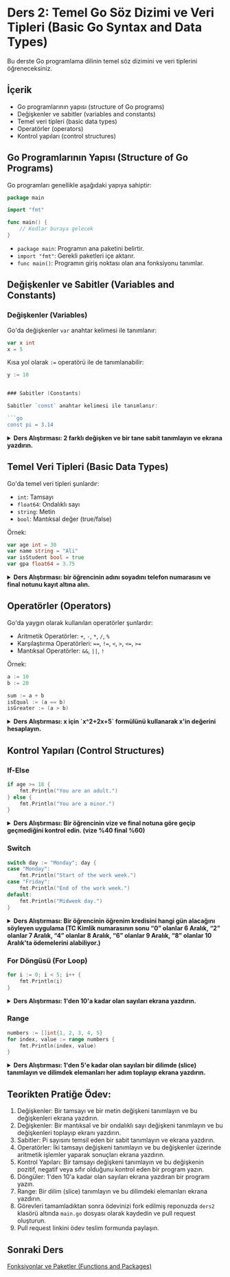 # Ders 2: Temel Go Söz Dizimi ve Veri Tipleri (Basic Go Syntax and Data Types)

Bu derste Go programlama dilinin temel söz dizimini ve veri tiplerini öğreneceksiniz.

## İçerik

- Go programlarının yapısı (structure of Go programs)
- Değişkenler ve sabitler (variables and constants)
- Temel veri tipleri (basic data types)
- Operatörler (operators)
- Kontrol yapıları (control structures)

## Go Programlarının Yapısı (Structure of Go Programs)

Go programları genellikle aşağıdaki yapıya sahiptir:

```go
package main

import "fmt"

func main() {
    // Kodlar buraya gelecek
}
```

- `package main`: Programın ana paketini belirtir.
- `import "fmt"`: Gerekli paketleri içe aktarır.
- `func main()`: Programın giriş noktası olan ana fonksiyonu tanımlar.

## Değişkenler ve Sabitler (Variables and Constants)

### Değişkenler (Variables)

Go'da değişkenler `var` anahtar kelimesi ile tanımlanır:

```go
var x int
x = 5
```

Kısa yol olarak `:=` operatörü ile de tanımlanabilir:

```go
y := 10
```

```go

### Sabitler (Constants)

Sabitler `const` anahtar kelimesi ile tanımlanır:

```go
const pi = 3.14
```

<details>
<summary><b>Ders Alıştırması: 2 farklı değişken ve bir tane sabit tanımlayın ve ekrana yazdırın.</b></summary>

```go
package main

import "fmt"

func main() {
    var x int
    x = 5
    fmt.Println(x)

    y := 10
    fmt.Println(y)
	
    const pi = 3.14
    fmt.Println(pi)
}
```
</details>

## Temel Veri Tipleri (Basic Data Types)

Go'da temel veri tipleri şunlardır:

- `int`: Tamsayı
- `float64`: Ondalıklı sayı
- `string`: Metin
- `bool`: Mantıksal değer (true/false)

Örnek:

```go
var age int = 30
var name string = "Ali"
var isStudent bool = true
var gpa float64 = 3.75
```


<details>
<summary><b>Ders Alıştırması: bir öğrencinin adını soyadını telefon numarasını ve final notunu kayıt altına alın.</b></summary>
<pre>
package main

import "fmt"

func main() {

	    var name string
        var surname string
        var phone string
        var finalNotu int
		
		fmt.Println("Öğrenci Adı: ")
		fmt.Scanln(&name)
		
		fmt.Println("Öğrenci Soyadı: ")
		fmt.Scanln(&surname)
		
		fmt.Println("Öğrenci Telefon Numarası: ")
		fmt.Scanln(&phone)
		
		fmt.Println("Öğrenci Final Notu: ")
		fmt.Scanln(&finalNotu)
}
</pre>
</details>

## Operatörler (Operators)

Go'da yaygın olarak kullanılan operatörler şunlardır:

- Aritmetik Operatörler: `+`, `-`, `*`, `/`, `%`
- Karşılaştırma Operatörleri: `==`, `!=`, `<`, `>`, `<=`, `>=`
- Mantıksal Operatörler: `&&`, `||`, `!`

Örnek:

```go
a := 10
b := 20

sum := a + b
isEqual := (a == b)
isGreater := (a > b)
```

<details>
<summary><b>Ders Alıştırması: x için `x^2+2x+5` formülünü kullanarak x'in değerini hesaplayın.</b></summary>

```go
package main

import "fmt"

func main()  {
    fmt.Println("x değerini girin: ")
    var x int
    fmt.Scanln(&x)
	
	fmt.Printf("Sonuç: %d\n", x*x + 2*x + 1)
}

```

</details>

## Kontrol Yapıları (Control Structures)

### If-Else

```go
if age >= 18 {
    fmt.Println("You are an adult.")
} else {
    fmt.Println("You are a minor.")
}
```

<details>
<summary><b>Ders Alıştırması: Bir öğrencinin vize ve final notuna göre geçip geçmediğini kontrol edin. (vize %40 final %60)</b></summary>

```go
package main

import "fmt"

func main() {
	var vizeNotu, finalNotu float64
	fmt.Println("Vize notunu girin: ")
	fmt.Scanln(&vizeNotu)
	fmt.Println("Final notunu girin: ")
	fmt.Scanln(&finalNotu)
	
	result := vizeNotu*0.4 + finalNotu*0.6
	if result >= 50 {
        fmt.Println("Geçtiniz.")
    } else {
		        fmt.Println("Kaldınız.")
	}
}
```

</details>

### Switch

```go
switch day := "Monday"; day {
case "Monday":
    fmt.Println("Start of the work week.")
case "Friday":
    fmt.Println("End of the work week.")
default:
    fmt.Println("Midweek day.")
}
```

<details>
<summary><b>Ders Alıştırması: Bir öğrencinin öğrenim kredisini hangi gün alacağını söyleyen uygulama (TC Kimlik numarasının sonu “0” olanlar 6 Aralık, “2” olanlar 7 Aralık, “4” olanlar 8 Aralık, “6” olanlar 9 Aralık, “8” olanlar 10 Aralık'ta ödemelerini alabiliyor.)</b></summary>

```go
package main

import "fmt"

func main() {
	fmt.Println("TC Kimlil Numaranınız giriniz ")
	var tcNo int
	fmt.Scanln(&tcNo)
	
	switch tcNo % 10 {
	case 0:
        fmt.Println("6 Aralık'ta öğrenim kredinizi alabilirsiniz.")
	case 2:
        fmt.Println("7 Aralık'ta öğrenim kredinizi alabilirsiniz.")
    case 4:
        fmt.Println("8 Aralık'ta öğrenim kredinizi alabilirsiniz.")
    case 6:
        fmt.Println("9 Aralık'ta öğrenim kredinizi alabilirsiniz.")
    case 8:
        fmt.Println("10 Aralık'ta öğrenim kredinizi alabilirsiniz.")
    default:
        fmt.Println("Öğrenim kredinizi alabileceğiniz bir gün bulunmamaktadır.")
	}
	
}
```

</details>

### For Döngüsü (For Loop)

```go
for i := 0; i < 5; i++ {
    fmt.Println(i)
}
```

<details>
<summary><b>Ders Alıştırması: 1'den 10'a kadar olan sayıları ekrana yazdırın.</b></summary>

```go

package main

import "fmt"

func main() {
    for i := 1; i <= 10; i++ {
        fmt.Println(i)
    }
}
```

</details>

### Range

```go
numbers := []int{1, 2, 3, 4, 5}
for index, value := range numbers {
    fmt.Println(index, value)
}
```

<details>
<summary><b>Ders Alıştırması: 1'den 5'e kadar olan sayıları bir dilimde (slice) tanımlayın ve dilimdek elemanları her adım toplayıp ekrana yazdırın.</b></summary>

```go
package main

import "fmt"

func main() {
    numbers := []int{1, 2, 3, 4, 5}
    sum := 0
    for _, value := range numbers {
        sum += value
    }
    fmt.Println(sum)
}
```

</details>

## Teorikten Pratiğe Ödev:

1. Değişkenler: Bir tamsayı ve bir metin değişkeni tanımlayın ve bu değişkenleri ekrana yazdırın.
2. Değişkenler: Bir mantıksal ve bir ondalıklı sayı değişkeni tanımlayın ve bu değişkenleri toplayıp ekranı yazdırın.
3. Sabitler: Pi sayısını temsil eden bir sabit tanımlayın ve ekrana yazdırın.
4. Operatörler: İki tamsayı değişkeni tanımlayın ve bu değişkenler üzerinde aritmetik işlemler yaparak sonuçları ekrana yazdırın.
5. Kontrol Yapıları: Bir tamsayı değişkeni tanımlayın ve bu değişkenin pozitif, negatif veya sıfır olduğunu kontrol eden bir program yazın.
6. Döngüler: 1'den 10'a kadar olan sayıları ekrana yazdıran bir program yazın.
7. Range: Bir dilim (slice) tanımlayın ve bu dilimdeki elemanları ekrana yazdırın.
8. Görevleri tamamladıktan sonra ödevinizi fork edilmiş reponuzda `ders2` klasörü altında `main.go` dosyası olarak kaydedin ve pull request oluşturun.
9. Pull request linkini ödev teslim formunda paylaşın.


## Sonraki Ders

[Fonksiyonlar ve Paketler (Functions and Packages)](../ders3)